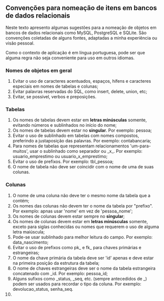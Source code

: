 ## Convenções para nomeação de itens em bancos de dados relacionais

Neste texto apresento algumas sugestões para a nomeação de objetos em bancos de dados relacionais como MySQL, PostgreSQL e SQLite. São convenções coletadas de alguns fontes, adaptadas a minha experiência ou visão pessoal.

Como o contexto de aplicação é em língua portuguesa, pode ser que alguma regra não seja conveniente para uso em outros idiomas.

### Nomes de objetos em geral
1. Evitar o uso de caracteres acentuados, espaços, hifens e caracteres especiais em nomes de tabelas e colunas;
3. Evitar palavras reservadas do SQL, como insert, delete, union, etc;
4. Evitar, se possível, verbos e preposições.

### Tabelas
1. Os nomes de tabelas devem estar em **letras minúsculas** somente, evitando números e sublinhados no início do nome;
2. Os nomes de tabelas devem estar no **singular**. Por exemplo: pessoa;
3. Evitar o uso de sublinhado em tabelas com nomes compostos, preferindo a justaposição das palavras. Por exemplo: contabancaria;
4. Para nomes de tabelas que representam relacionamentos 'um-para-muitos', usar o sublinhado como separador ou \_x_. Por exemplo: usuario_emprestimo ou usuario_x_emprestimo;
5. Evitar o uso de prefixos. Por exemplo: tbl_pessoa;
6. O nome de tabela não deve ser coincidir com o nome de uma de suas colunas.

### Colunas
1. O nome de uma coluna não deve ter o mesmo nome da tabela que a contém;
2. Os nomes das colunas não devem ter o nome da tabela por "prefixo". Por exemplo: apnas usar 'nome' em vez de 'pessoa_nome'; 
3. Os nomes de colunas devem estar sempre no **singular**;
4. Os nomes de colunas devem estar em **letras minúsculas** somente, exceto para siglas conhecidas ou nomes que requerem o uso de alguma letra maiúscula;
5. Pode-se usar sublinhado para melhor leitura do campo. Por exemplo: data_nascimento;
6. Evitar o uso de prefixos como pk_ e fk_ para chaves primárias e estrangeiras;
7. O nome da chave primária da tabela deve ser 'id' apenas e deve estar na primeira posição da estrutura da tabela;
8. O nome de chaves estrangeiras deve ser o nome da tabela estrangeira concatenado com \_id. Por exemplo: pessoa_id;
9. Alguns sufixos como \_status, \_seq, etc. (sempre antecedidos de \_) podem ser usados para recordar o tipo da coluna. Por exemplo: devolucao_status, senha_seq.
10. 
